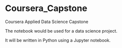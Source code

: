 # Coursera_Capstone
Coursera Applied Data Science Capstone

The notebook would be used for a data science project. 

It will be written in Python using a Jupyter notebook. 
